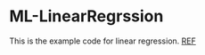 # ML-LinearRegrssion
 This is the example code for linear regression.
[REF](https://www.cnblogs.com/zhuchengchao/p/11628701.html)
